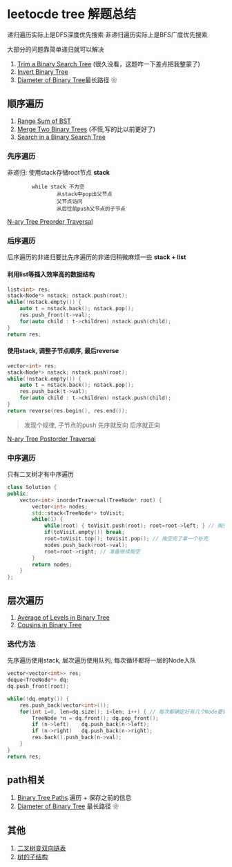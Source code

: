 # leetocde tree 解题总结

递归遍历实际上是DFS深度优先搜索
非递归遍历实际上是BFS广度优先搜索

大部分的问题靠简单递归就可以解决
1. [Trim a Binary Search Tree](https://leetcode.com/problems/trim-a-binary-search-tree/) (很久没看，这题咋一下差点把我整蒙了)
2. [Invert Binary Tree](https://leetcode.com/problems/invert-binary-tree/)
3. [Diameter of Binary Tree](https://leetcode.com/problems/diameter-of-binary-tree/)最长路径 ❀


## 顺序遍历

1. [Range Sum of BST](https://leetcode.com/problems/range-sum-of-bst/)
2. [Merge Two Binary Trees](https://leetcode.com/problems/merge-two-binary-trees/) (不慌,写的比以前更好了)
3. [Search in a Binary Search Tree](https://leetcode.com/problems/search-in-a-binary-search-tree/)

### 先序遍历
非递归:  使用stack存储root节点 **stack**
```
        while stack 不为空
                从stack中pop出父节点
                父节点访问
                从后往前push父节点的子节点
```

[N-ary Tree Preorder Traversal](https://leetcode.com/problems/n-ary-tree-preorder-traversal/)



### 后序遍历
后序遍历的非递归要比先序遍历的非递归稍微麻烦一些 **stack + list**

#### 利用list等插入效率高的数据结构
``` cpp
list<int> res;
stack<Node*> nstack; nstack.push(root);
while(!nstack.empty()) {
    auto t = nstack.back(); nstack.pop();
    res.push_front(t->val);
    for(auto child : t->children) nstack.push(child);
}
return res;
```


#### 使用stack, 调整子节点顺序, 最后reverse
``` cpp
vector<int> res;
stack<Node*> nstack; nstack.push(root);
while(!nstack.empty()) {
    auto t = nstack.back(); nstack.pop();
    res.push_back(t->val);
    for(auto child : t->children) nstack.push(child);
}
return reverse(res.begin(), res.end());
```

> 发现个规律, 子节点的push 先序就反向 后序就正向

[N-ary Tree Postorder Traversal](https://leetcode.com/problems/n-ary-tree-postorder-traversal/)


### 中序遍历
只有二叉树才有中序遍历
``` c++
class Solution {
public:
    vector<int> inorderTraversal(TreeNode* root) {
        vector<int> nodes;
        std::stack<TreeNode*> toVisit;
        while(1) {
            while(root) { toVisit.push(root); root=root->left; } // 掏空
            if(toVisit.empty()) break; 
            root=toVisit.top(); toVisit.pop(); // 掏空完了拿一个补充
            nodes.push_back(root->val); 
            root=root->right; // 准备继续掏空
        }
        return nodes;
    }
};
```


## 层次遍历
1. [Average of Levels in Binary Tree](https://leetcode.com/problems/average-of-levels-in-binary-tree/)
2. [Cousins in Binary Tree](https://leetcode.com/problems/cousins-in-binary-tree/)


### 迭代方法
先序遍历使用stack, 层次遍历使用队列, 每次循环都将一层的Node入队
``` cpp
vector<vector<int>> res;
deque<TreeNode*> dq;
dq.push_front(root);

while(!dq.empty()) {
    res.push_back(vector<int>());
    for(int i=0, len=dq.size(); i<len; i++) { // 每次都确定好有几个Node要循环
        TreeNode *n = dq.front(); dq.pop_front();
        if (n->left)    dq.push_back(n->left);
        if (n->right)   dq.push_back(n->right);
        res.back().push_back(n->val);
    }
}
return res;
```



## path相关

1. [Binary Tree Paths](https://leetcode.com/problems/binary-tree-paths/) 遍历 + 保存之前的信息
2. [Diameter of Binary Tree](https://leetcode.com/problems/diameter-of-binary-tree/) 最长路径 ❀

## 其他
1. [二叉树变双向链表](https://leetcode-cn.com/problems/er-cha-sou-suo-shu-yu-shuang-xiang-lian-biao-lcof/)
2. [树的子结构](https://leetcode-cn.com/problems/shu-de-zi-jie-gou-lcof/)

